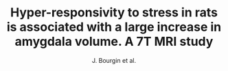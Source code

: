 ---
cat: gaia
subcat: signature
bestof: false
author: J. Bourgin et al.
title: Hyper-responsivity to stress in rats is associated with a large increase in amygdala volume. A 7T MRI study
journal: European Neuropsychopharmacology - The Journal of the European College of Neuropsychopharmacology
year: 2015
type: article
doi: 10.1016/j.euroneuro.2015.02.010
---